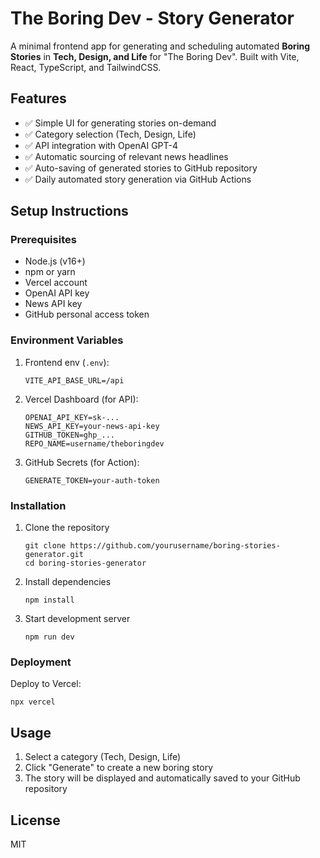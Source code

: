 # The Boring Dev - Story Generator

A minimal frontend app for generating and scheduling automated **Boring Stories** in **Tech, Design, and Life** for "The Boring Dev". Built with Vite, React, TypeScript, and TailwindCSS.

## Features

- ✅ Simple UI for generating stories on-demand
- ✅ Category selection (Tech, Design, Life)
- ✅ API integration with OpenAI GPT-4 
- ✅ Automatic sourcing of relevant news headlines
- ✅ Auto-saving of generated stories to GitHub repository
- ✅ Daily automated story generation via GitHub Actions

## Setup Instructions

### Prerequisites

- Node.js (v16+)
- npm or yarn
- Vercel account
- OpenAI API key
- News API key
- GitHub personal access token

### Environment Variables

1. Frontend env (`.env`):
   ```
   VITE_API_BASE_URL=/api
   ```

2. Vercel Dashboard (for API):
   ```
   OPENAI_API_KEY=sk-...
   NEWS_API_KEY=your-news-api-key
   GITHUB_TOKEN=ghp_...
   REPO_NAME=username/theboringdev
   ```

3. GitHub Secrets (for Action):
   ```
   GENERATE_TOKEN=your-auth-token
   ```

### Installation

1. Clone the repository
   ```
   git clone https://github.com/yourusername/boring-stories-generator.git
   cd boring-stories-generator
   ```

2. Install dependencies
   ```
   npm install
   ```

3. Start development server
   ```
   npm run dev
   ```

### Deployment

Deploy to Vercel:
```
npx vercel
```

## Usage

1. Select a category (Tech, Design, Life)
2. Click "Generate" to create a new boring story
3. The story will be displayed and automatically saved to your GitHub repository

## License

MIT
